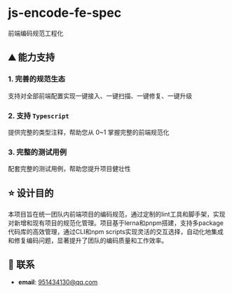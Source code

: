 <!--
 * @Author: Huangjunsen 951434130@qq.com
 * @Date: 2024-04-18 17:56:24
 * @LastEditors: Huangjunsen 951434130@qq.com
 * @LastEditTime: 2024-04-21 02:50:38
 * @FilePath: \前端工程化\js-encode-fe-spec\README.md
 * @Description: 这是默认设置,请设置`customMade`, 打开koroFileHeader查看配置 进行设置: https://github.com/OBKoro1/koro1FileHeader/wiki/%E9%85%8D%E7%BD%AE
-->
# js-encode-fe-spec

前端编码规范工程化

## :mountain: 能力支持

### 1. 完善的规范生态

支持对全部前端配置实现一键接入、一键扫描、一键修复、一键升级

### 2. 支持 `Typescript`

提供完整的类型注释，帮助您从 0~1 掌握完整的前端规范化

### 3. 完整的测试用例

配套完整的测试用例，帮助您提升项目健壮性

## :star: 设计目的

本项目旨在统一团队内前端项目的编码规范，通过定制的lint工具和脚手架，实现对新增和现有项目的规范化管理。项目基于lerna和pnpm搭建，支持多package代码库的高效管理，通过CLI和npm scripts实现灵活的交互选择，自动化地集成和修复编码问题，显著提升了团队的编码质量和工作效率。

## :email: 联系

- **email**: <951434130@qq.com>



